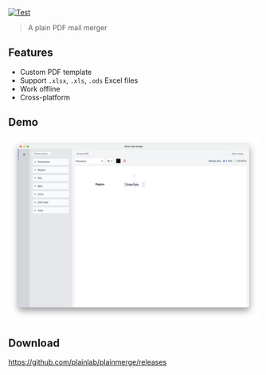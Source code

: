 [![Test](https://github.com/plainlab/plainmerge/actions/workflows/test.yml/badge.svg)](https://github.com/plainlab/plainmerge/actions/workflows/test.yml)

> A plain PDF mail merger

## Features

- Custom PDF template
- Support `.xlsx`, `.xls`, `.ods` Excel files
- Work offline
- Cross-platform

## Demo

![Demo](./.erb/assets/demo.png)

## Download

https://github.com/plainlab/plainmerge/releases
